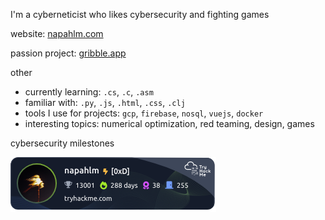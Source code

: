 I'm a cyberneticist who likes cybersecurity and fighting games

website: [napahlm.com](https://napahlm.com)

passion project: [gribble.app](https://gribble.app)

other
- currently learning: `.cs`, `.c`, `.asm`
- familiar with: `.py`, `.js`, `.html`, `.css`, `.clj`
- tools I use for projects: `gcp`, `firebase`, `nosql`, `vuejs`, `docker`
- interesting topics: numerical optimization, red teaming, design, games

cybersecurity milestones

[![TryHackMe Badge](assets/tryhackme-badge.png)](https://tryhackme.com/p/napahlm)
